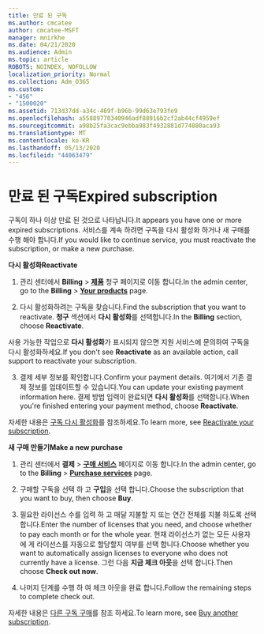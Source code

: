 ```yaml
---
title: 만료 된 구독
ms.author: cmcatee
author: cmcatee-MSFT
manager: mnirkhe
ms.date: 04/21/2020
ms.audience: Admin
ms.topic: article
ROBOTS: NOINDEX, NOFOLLOW
localization_priority: Normal
ms.collection: Adm_O365
ms.custom:
- "456"
- "1500020"
ms.assetid: 713d37dd-a34c-469f-b96b-99d63e793fe9
ms.openlocfilehash: a55889770340946adf88916b2cf2ab44cf4959ef
ms.sourcegitcommit: a98b25fa3cac9ebba983f4932881d774880aca93
ms.translationtype: MT
ms.contentlocale: ko-KR
ms.lasthandoff: 05/13/2020
ms.locfileid: "44063479"
---
```

# <a name="expired-subscription"></a><span data-ttu-id="ab7f3-102">만료 된 구독</span><span class="sxs-lookup"><span data-stu-id="ab7f3-102">Expired subscription</span></span>

<span data-ttu-id="ab7f3-103">구독이 하나 이상 만료 된 것으로 나타납니다.</span><span class="sxs-lookup"><span data-stu-id="ab7f3-103">It appears you have one or more expired subscriptions.</span></span> <span data-ttu-id="ab7f3-104">서비스를 계속 하려면 구독을 다시 활성화 하거나 새 구매를 수행 해야 합니다.</span><span class="sxs-lookup"><span data-stu-id="ab7f3-104">If you would like to continue service, you must reactivate the subscription, or make a new purchase.</span></span>
  
<span data-ttu-id="ab7f3-105">**다시 활성화**</span><span class="sxs-lookup"><span data-stu-id="ab7f3-105">**Reactivate**</span></span>
  
1. <span data-ttu-id="ab7f3-106">관리 센터에서 **Billing** \> **[제품](https://go.microsoft.com/fwlink/p/?linkid=842054)** 청구 페이지로 이동 합니다.</span><span class="sxs-lookup"><span data-stu-id="ab7f3-106">In the admin center, go to the **Billing** \> **[Your products](https://go.microsoft.com/fwlink/p/?linkid=842054)** page.</span></span>

2. <span data-ttu-id="ab7f3-107">다시 활성화하려는 구독을 찾습니다.</span><span class="sxs-lookup"><span data-stu-id="ab7f3-107">Find the subscription that you want to reactivate.</span></span> <span data-ttu-id="ab7f3-108">**청구** 섹션에서 **다시 활성화**를 선택합니다.</span><span class="sxs-lookup"><span data-stu-id="ab7f3-108">In the **Billing** section, choose **Reactivate**.</span></span>

<span data-ttu-id="ab7f3-109">사용 가능한 작업으로 **다시 활성화**가 표시되지 않으면 지원 서비스에 문의하여 구독을 다시 활성화하세요.</span><span class="sxs-lookup"><span data-stu-id="ab7f3-109">If you don't see **Reactivate** as an available action, call support to reactivate your subscription.</span></span>

3. <span data-ttu-id="ab7f3-110">결제 세부 정보를 확인합니다.</span><span class="sxs-lookup"><span data-stu-id="ab7f3-110">Confirm your payment details.</span></span> <span data-ttu-id="ab7f3-111">여기에서 기존 결제 정보를 업데이트할 수 있습니다.</span><span class="sxs-lookup"><span data-stu-id="ab7f3-111">You can update your existing payment information here.</span></span> <span data-ttu-id="ab7f3-112">결제 방법 입력이 완료되면 **다시 활성화**를 선택합니다.</span><span class="sxs-lookup"><span data-stu-id="ab7f3-112">When you're finished entering your payment method, choose **Reactivate**.</span></span>

<span data-ttu-id="ab7f3-113">자세한 내용은 [구독 다시 활성화](https://docs.microsoft.com/office365/admin/subscriptions-and-billing/reactivate-your-subscription)를 참조하세요.</span><span class="sxs-lookup"><span data-stu-id="ab7f3-113">To learn more, see [Reactivate your subscription](https://docs.microsoft.com/office365/admin/subscriptions-and-billing/reactivate-your-subscription).</span></span>

<span data-ttu-id="ab7f3-114">**새 구매 만들기**</span><span class="sxs-lookup"><span data-stu-id="ab7f3-114">**Make a new purchase**</span></span>
  
1. <span data-ttu-id="ab7f3-115">관리 센터에서 **결제** \> **[구매 서비스](https://go.microsoft.com/fwlink/p/?linkid=868433)** 페이지로 이동 합니다.</span><span class="sxs-lookup"><span data-stu-id="ab7f3-115">In the admin center, go to the **Billing** \> **[Purchase services](https://go.microsoft.com/fwlink/p/?linkid=868433)** page.</span></span>

2. <span data-ttu-id="ab7f3-116">구매할 구독을 선택 하 고 **구입**을 선택 합니다.</span><span class="sxs-lookup"><span data-stu-id="ab7f3-116">Choose the subscription that you want to buy, then choose **Buy**.</span></span>

3. <span data-ttu-id="ab7f3-117">필요한 라이선스 수를 입력 하 고 매달 지불할 지 또는 연간 전체를 지불 하도록 선택 합니다.</span><span class="sxs-lookup"><span data-stu-id="ab7f3-117">Enter the number of licenses that you need, and choose whether to pay each month or for the whole year.</span></span> <span data-ttu-id="ab7f3-118">현재 라이선스가 없는 모든 사용자에 게 라이선스를 자동으로 할당할지 여부를 선택 합니다.</span><span class="sxs-lookup"><span data-stu-id="ab7f3-118">Choose whether you want to automatically assign licenses to everyone who does not currently have a license.</span></span> <span data-ttu-id="ab7f3-119">그런 다음 **지금 체크 아웃**을 선택 합니다.</span><span class="sxs-lookup"><span data-stu-id="ab7f3-119">Then choose **Check out now**.</span></span>

4. <span data-ttu-id="ab7f3-120">나머지 단계를 수행 하 여 체크 아웃을 완료 합니다.</span><span class="sxs-lookup"><span data-stu-id="ab7f3-120">Follow the remaining steps to complete check out.</span></span>

<span data-ttu-id="ab7f3-121">자세한 내용은 [다른 구독 구매](https://docs.microsoft.com/office365/admin/subscriptions-and-billing/buy-another-subscription)를 참조 하세요.</span><span class="sxs-lookup"><span data-stu-id="ab7f3-121">To learn more, see [Buy another subscription](https://docs.microsoft.com/office365/admin/subscriptions-and-billing/buy-another-subscription).</span></span>